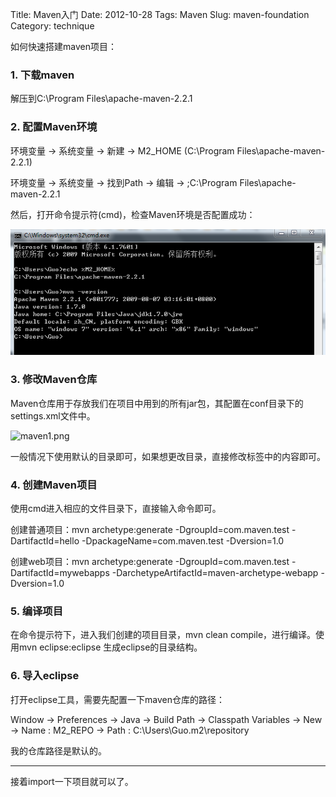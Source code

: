 Title: Maven入门
Date: 2012-10-28
Tags: Maven
Slug: maven-foundation
Category: technique

如何快速搭建maven项目：
### 1. 下载maven

解压到C:\Program Files\apache-maven-2.2.1
### 2. 配置Maven环境

环境变量 -> 系统变量 -> 新建 -> M2_HOME (C:\Program Files\apache-maven-2.2.1)

环境变量 -> 系统变量 -> 找到Path -> 编辑 -> ;C:\Program Files\apache-maven-2.2.1

然后，打开命令提示符(cmd)，检查Maven环境是否配置成功：

![maven](/static/images/2012/10/mvn.png)
### 3.  修改Maven仓库

Maven仓库用于存放我们在项目中用到的所有jar包，其配置在conf目录下的settings.xml文件中。

![maven1.png](/static/images/2012/10/img/mvn1.png)

一般情况下使用默认的目录即可，如果想更改目录，直接修改<localRepository>标签中的内容即可。
### 4. 创建Maven项目

使用cmd进入相应的文件目录下，直接输入命令即可。

创建普通项目：mvn archetype:generate -DgroupId=com.maven.test -DartifactId=hello -DpackageName=com.maven.test -Dversion=1.0

创建web项目：mvn archetype:generate -DgroupId=com.maven.test -DartifactId=mywebapps  -DarchetypeArtifactId=maven-archetype-webapp -Dversion=1.0
### 5. 编译项目

在命令提示符下，进入我们创建的项目目录，mvn clean compile，进行编译。使用mvn eclipse:eclipse 生成eclipse的目录结构。
### 6. 导入eclipse

打开eclipse工具，需要先配置一下maven仓库的路径：

Window -> Preferences -> Java  -> Build Path -> Classpath Variables -> New -> Name : M2_REPO -> Path : C:\Users\Guo\.m2\repository

我的仓库路径是默认的。

***

接着import一下项目就可以了。
